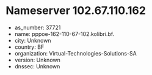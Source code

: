 # Nameserver 102.67.110.162

* as_number: 37721
* name: pppoe-162-110-67-102.kolibri.bf.
* city: Unknown
* country: BF
* organization: Virtual-Technologies-Solutions-SA
* version: Unknown
* dnssec: Unknown
